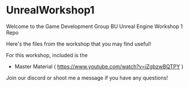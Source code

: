 # UnrealWorkshop1
Welcome to the Game Development Group BU Unreal Engine Workshop 1 Repo

Here's the files from the workshop that you may find useful!

For this workshop, included is the
- Master Material ( https://www.youtube.com/watch?v=iZgbzwBQTPY )

Join our discord or shoot me a message if you have any questions!